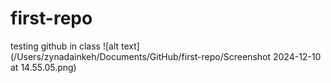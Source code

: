 # first-repo
 testing github in class
![alt text](/Users/zynadainkeh/Documents/GitHub/first-repo/Screenshot 2024-12-10 at 14.55.05.png)